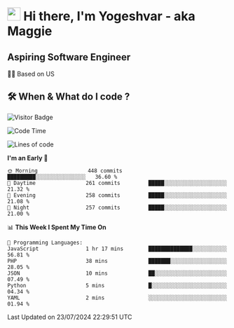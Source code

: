 <h1><img src="https://emojis.slackmojis.com/emojis/images/1531849430/4246/blob-sunglasses.gif?1531849430" width="30"/> Hi there, I'm Yogeshvar - aka Maggie</h1>

## Aspiring Software Engineer
🏂🏻  Based on US 

## 🛠 When & What do I code ?  

![Visitor Badge](https://visitor-badge.feriirawann.repl.co?username=yogeshvar&repo=yogeshvar&label=Visitors&style=plastic&color=%23457BFF&contentType=svg)

<!--START_SECTION:waka-->
![Code Time](http://img.shields.io/badge/Code%20Time-2%2C911%20hrs%2043%20mins-blue)

![Lines of code](https://img.shields.io/badge/From%20Hello%20World%20I%27ve%20Written-4.1%20million%20lines%20of%20code-blue)

**I'm an Early 🐤** 

```text
🌞 Morning                448 commits         █████████░░░░░░░░░░░░░░░░   36.60 % 
🌆 Daytime                261 commits         █████░░░░░░░░░░░░░░░░░░░░   21.32 % 
🌃 Evening                258 commits         █████░░░░░░░░░░░░░░░░░░░░   21.08 % 
🌙 Night                  257 commits         █████░░░░░░░░░░░░░░░░░░░░   21.00 % 
```


📊 **This Week I Spent My Time On** 

```text
💬 Programming Languages: 
JavaScript               1 hr 17 mins        ██████████████░░░░░░░░░░░   56.81 % 
PHP                      38 mins             ███████░░░░░░░░░░░░░░░░░░   28.05 % 
JSON                     10 mins             ██░░░░░░░░░░░░░░░░░░░░░░░   07.49 % 
Python                   5 mins              █░░░░░░░░░░░░░░░░░░░░░░░░   04.34 % 
YAML                     2 mins              ░░░░░░░░░░░░░░░░░░░░░░░░░   01.94 % 
```


 Last Updated on 23/07/2024 22:29:51 UTC
<!--END_SECTION:waka-->
